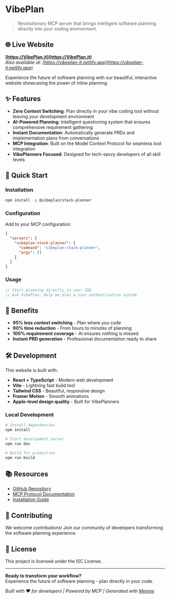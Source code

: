 # VibePlan

> Revolutionary MCP server that brings intelligent software planning directly into your coding environment.

## 🌐 Live Website

**[https://VibePlan.it](https://VibePlan.it)**  
*Also available at: [https://vibeplan-it.netlify.app](https://vibeplan-it.netlify.app)*

Experience the future of software planning with our beautiful, interactive website showcasing the power of inline planning.

## ✨ Features

- **Zero Context Switching**: Plan directly in your vibe coding tool without leaving your development environment
- **AI-Powered Planning**: Intelligent questioning system that ensures comprehensive requirement gathering
- **Instant Documentation**: Automatically generate PRDs and implementation plans from conversations
- **MCP Integration**: Built on the Model Context Protocol for seamless tool integration
- **VibePlanners Focused**: Designed for tech-savvy developers of all skill levels

## 🚀 Quick Start

### Installation

```bash
npm install -g @vibeplan/stack-planner
```

### Configuration

Add to your MCP configuration:

```json
{
  "servers": {
    "vibeplan-stack-planner": {
      "command": "vibeplan-stack-planner",
      "args": []
    }
  }
}
```

### Usage

```typescript
// Start planning directly in your IDE
// Ask VibePlan: Help me plan a user authentication system
```

## 🎯 Benefits

- **95% less context switching** - Plan where you code
- **90% time reduction** - From hours to minutes of planning
- **100% requirement coverage** - AI ensures nothing is missed
- **Instant PRD generation** - Professional documentation ready to share

## 🛠️ Development

This website is built with:

- **React + TypeScript** - Modern web development
- **Vite** - Lightning fast build tool
- **Tailwind CSS** - Beautiful, responsive design
- **Framer Motion** - Smooth animations
- **Apple-level design quality** - Built for VibePlanners

### Local Development

```bash
# Install dependencies
npm install

# Start development server
npm run dev

# Build for production
npm run build
```

## 📚 Resources

- [GitHub Repository](https://github.com/memextech/vibe-plan-mcp)
- [MCP Protocol Documentation](https://modelcontextprotocol.io/)
- [Installation Guide](https://github.com/memextech/vibe-plan-mcp#readme)

## 🤝 Contributing

We welcome contributions! Join our community of developers transforming the software planning experience.

## 📄 License

This project is licensed under the ISC License.

---

**Ready to transform your workflow?**  
Experience the future of software planning - plan directly in your code.

*Built with ❤️ for developers | Powered by MCP | Generated with [Memex](https://memex.tech)*
